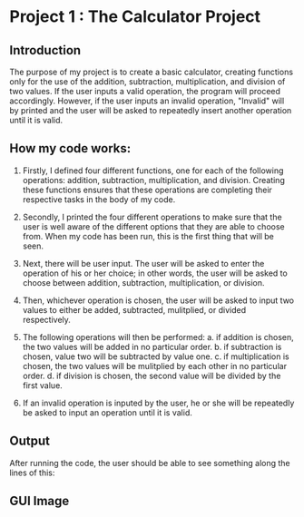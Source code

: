 # Project 1 : The Calculator Project
## Introduction
The purpose of my project is to create a basic calculator, creating functions only for the use of the addition, subtraction, multiplication, and division of two values. If the user inputs a valid operation, the program will proceed accordingly. However, if the user inputs an invalid operation, "Invalid" will by printed and the user will be asked to repeatedly insert another operation until it is valid.

## How my code works:
1. Firstly, I defined four different functions, one for each of the following operations: addition, subtraction, multiplication, and division. Creating these functions ensures that these operations are completing their respective tasks in the body of my code.

2. Secondly, I printed the four different operations to make sure that the user is well aware of the different options that they are able to choose from. When my code has been run, this is the first thing that will be seen.

3. Next, there will be user input. The user will be asked to enter the operation of his or her choice; in other words, the user will be asked to choose between addition, subtraction, multiplication, or division. 

4. Then, whichever operation is chosen, the user will be asked to input two values to either be added, subtracted, mulitplied, or divided respectively.

5. The following operations will then be performed:
  a. if addition is chosen, the two values will be added in no particular order.
  b. if subtraction is chosen, value two will be subtracted by value one.
  c. if multiplication is chosen, the two values will be mulitplied by each other in no particular order.
  d. if division is chosen, the second value will be divided by the first value.
  
6. If an invalid operation is inputed by the user, he or she will be repeatedly be asked to input an operation until it is valid.
 
 ## Output
 After running the code, the user should be able to see something along the lines of this:

## GUI Image
